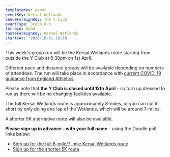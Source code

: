 ```yaml
---
templateKey: event
eventKey: Kersal Wetlands
venueForeignKey: The Y Club
eventType: Group Run
terrain: Road
routeForeignKey: Kersal Wetlands
startsAt: '2020-10-01 18:30'
---
```

This week's group run will be the Kersal Wetlands route starting from 
outside the Y Club at 6:30pm on 1st April.

Different pace and distance groups will be available depending on 
numbers of attendees. The run will take place in accordance with [current COVID-19 
guidance from England Athletics](/about/coronavirus-group-running-guidance/).

Please note that **the Y Club is closed until 12th April** - so turn up
dressed to run as there will be no changing facilities available.

The full Kersal Wetlands route is approximately 8-miles, or you can cut it
short by only doing one lap of the Wetlands, which will be around 7-miles. 

A shorter 5K alternative route will also be available.

**Please sign up in advance - with your full name** - using the 
Doodle poll links below:

* [Sign up for the full 8-mile/7-mile Kersal Wetlands route](https://doodle.com/poll/npvbm5vbm7uxzeut)
* [Sign up for the shorter 5K route](https://doodle.com/poll/889xrmy5sugfgdqk)
